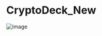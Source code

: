 # CryptoDeck_New

![image](https://github.com/Fardeen787/CryptoDeck_New/assets/80382150/1ac14b2d-b901-44df-8936-ba8bd0bc2c82)
